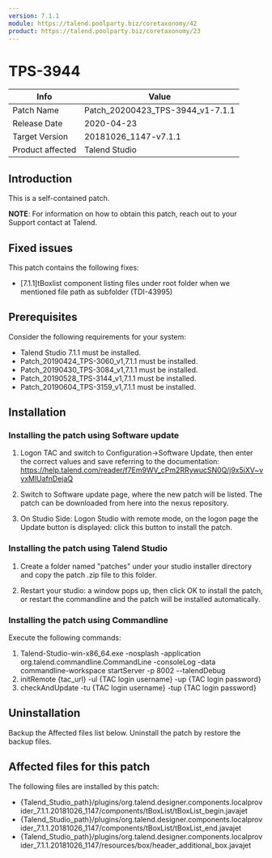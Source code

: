 ```yaml
---
version: 7.1.1
module: https://talend.poolparty.biz/coretaxonomy/42
product: https://talend.poolparty.biz/coretaxonomy/23
---
```


# TPS-3944

| Info             | Value |
| ---------------- | ---------------- |
| Patch Name       | Patch\_20200423\_TPS-3944\_v1-7.1.1|
| Release Date     | 2020-04-23 |
| Target Version   | 20181026\_1147-v7.1.1 |
| Product affected | Talend Studio |

## Introduction <!-- mandatory -->
This is a self-contained patch.

**NOTE**: For information on how to obtain this patch, reach out to your Support contact at Talend.

## Fixed issues <!-- mandatory -->


This patch contains the following fixes:

- [7.1.1]tBoxlist component listing files under root folder when we mentioned file path as subfolder (TDI-43995)


## Prerequisites <!-- mandatory -->


Consider the following requirements for your system:

- Talend Studio 7.1.1 must be installed.
- Patch_20190424_TPS-3060_v1,7.1.1 must be installed.
- Patch_20190430_TPS-3084_v1,7.1.1 must be installed.
- Patch_20190528_TPS-3144_v1,7.1.1 must be installed.
- Patch_20190604_TPS-3159_v1,7.1.1 must be installed.

## Installation <!-- mandatory -->


### Installing the patch using Software update <!-- if applicable -->

1) Logon TAC and switch to Configuration->Software Update, then enter the correct values and save referring to the documentation: https://help.talend.com/reader/f7Em9WV_cPm2RRywucSN0Q/j9x5iXV~vyxMlUafnDejaQ

2) Switch to Software update page, where the new patch will be listed. The patch can be downloaded from here into the nexus repository.

3) On Studio Side: Logon Studio with remote mode, on the logon page the Update button is displayed: click this button to install the patch.

### Installing the patch using Talend Studio <!-- if applicable -->

1) Create a folder named "patches" under your studio installer directory and copy the patch .zip file to this folder.

2) Restart your studio: a window pops up, then click OK to install the patch, or restart the commandline and the patch will be installed automatically.

### Installing the patch using Commandline <!-- if applicable -->

Execute the following commands:

1. Talend-Studio-win-x86_64.exe -nosplash -application org.talend.commandline.CommandLine -consoleLog -data commandline-workspace startServer -p 8002 --talendDebug
2. initRemote {tac_url} -ul {TAC login username} -up {TAC login password}
3. checkAndUpdate -tu {TAC login username} -tup {TAC login password}

## Uninstallation
Backup the Affected files list below. Uninstall the patch by restore the backup files.

## Affected files for this patch

The following files are installed by this patch:

- {Talend\_Studio\_path}/plugins/org.talend.designer.components.localprovider\_7.1.1.20181026\_1147/components/tBoxList/tBoxList\_begin.javajet
- {Talend\_Studio\_path}/plugins/org.talend.designer.components.localprovider\_7.1.1.20181026\_1147/components/tBoxList/tBoxList\_end.javajet
- {Talend\_Studio\_path}/plugins/org.talend.designer.components.localprovider\_7.1.1.20181026\_1147/resources/box/header\_additional\_box.javajet
